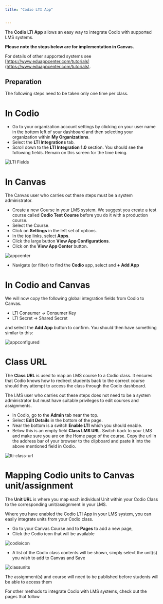 ```yaml
---
title: "Codio LTI App"


---
```


The **Codio LTI App** allows an easy way to integrate Codio with supported LMS systems.

**Please note the steps below are for implementation in Canvas.**

For details of other supported systems see [https://www.eduappcenter.com/tutorials](https://www.eduappcenter.com/tutorials).


## Preparation
The following steps need to be taken only one time per class.

# In Codio

- Go to your organization account settings by clicking on your user name in the bottom left of your dashboard and then selecting your organization within **My Organizations**.
- Select the **LTI Integrations** tab.
- Scroll down to the **LTI Integration 1.0** section. You should see the following fields. Remain on this screen for the time being.

<img alt="LTI Fields" src="/img/lti/lti-org-fields.png" class="simple"/>

# In Canvas
The Canvas user who carries out these steps must be a system administrator.

- Create a new Course in your LMS system. We suggest you create a test course called **Codio Test Course** before you do it with a production course.
- Select the Course.
- Click on **Settings** in the left set of options.
- In the top links, select **Apps**.
- Click the large button **View App Configurations**.
- Click on the **View App Center** button.

<img alt="appcenter" src="/img/lti/appcenter.png" class="simple"/>

- Navigate (or filter) to find the **Codio** app, select and **+ Add App**

# In Codio and Canvas
We will now copy the following global integration fields from Codio to Canvas.

- LTI Consumer -> Consumer Key
- LTI Secret -> Shared Secret

and select the **Add App** button to confirm.
You should then have something similar to this:

<img alt="appconfigured" src="/img/lti/appsetup.png" class="simple"/>



# Class URL

The **Class URL** is used to map an LMS course to a Codio class. It ensures that Codio knows how to redirect students back to the correct course should they attempt to access the class through the Codio dashboard.

The LMS user who carries out these steps does not need to be a system administrator but must have suitable privileges to edit courses and assignments.

- In Codio, go to the **Admin** tab near the top.
- Select **Edit Details** in the bottom of the page.
- Near the bottom is a switch **Enable LTI** which you should enable.
- Below this is an empty field **Class LMS URL**. Switch back to your LMS and make sure you are on the Home page of the course. Copy the url in the address bar of your browser to the clipboard and paste it into the above mentioned field in Codio.

<img alt="lti-class-url" src="/img/lti/lti-class-url.png" class="simple"/>

# Mapping Codio units to Canvas unit/assignment
The **Unit URL** is where you map each individual Unit within your Codio Class to the corresponding unit/assignment in your LMS.

Where you have enabled the Codio LTI App in your LMS system, you can easily integrate units from your Codio class.

- Go to your Canvas Course and to **Pages** to add a new page,
- Click the Codio icon that will be available

<img alt="codioicon" src="/img/lti/codioicon.png" class="simple"/>

- A list of the Codio class contents will be shown, simply select the unit(s) you wish to add to Canvas and Save

<img alt="classunits" src="/img/lti/classunits.png" class="simple"/>

The assignment(s) and course will need to be published before students will be able to access them

For other methods to integrate Codio with LMS systems, check out the pages that follow